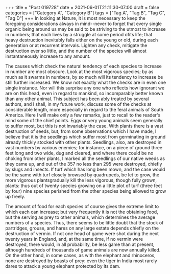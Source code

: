 +++
title = "Post 019728"
date = 2021-06-01T21:11:30-07:00
draft = false
categories = ["Category A", "Category B"]
tags = ["Tag A", "Tag B", "Tag C", "Tag D"]
+++
In looking at Nature, it is most necessary to keep the foregoing considerations always in mind--never to forget that every single organic being around us may be said to be striving to the utmost to increase in numbers; that each lives by a struggle at some period ofits life; that heavy destruction inevitably falls either on the young or old, during each generation or at recurrent intervals. Lighten any check, mitigate the destruction ever so little, and the number of the species will almost instantaneously increase to any amount.

The causes which check the natural tendency of each species to increase in number are most obscure. Look at the most vigorous species; by as much as it swarms in numbers, by so much will its tendency to increase be still further increased. We know not exactly what the checks are in even one single instance. Nor will this surprise any one who reflects how ignorant we are on this head, even in regard to mankind, so incomparably better known than any other animal. This subject has been ably treated by several authors, and I shall, in my future work, discuss some of the checks at considerable length, more especially in regard to the feral animals of South America. Here I will make only a few remarks, just to recall to the reader's mind some of the chief points. Eggs or very young animals seem generally to suffer most, but this is not invariably the case. With plants there is a vast destruction of seeds, but, from some observations which I have made, I believe that it is the seedlings which suffer most from germinating in ground already thickly stocked with other plants. Seedlings, also, are destroyed in vast numbers by various enemies; for instance, on a piece of ground three feet long and two wide, dug and cleared, and where there could be no choking from other plants, I marked all the seedlings of our native weeds as they came up, and out of the 357 no less than 295 were destroyed, chiefly by slugs and insects. If turf which has long been mown, and the case would be the same with turf closely browsed by quadrupeds, be let to grow, the more vigorous plantsgradually kill the less vigorous, though fully grown, plants: thus out of twenty species growing on a little plot of turf (three feet by four) nine species perished from the other species being allowed to grow up freely.

The amount of food for each species of course gives the extreme limit to which each can increase; but very frequently it is not the obtaining food, but the serving as prey to other animals, which determines the average numbers of a species. Thus, there seems to be little doubt that the stock of partridges, grouse, and hares on any large estate depends chiefly on the destruction of vermin. If not one head of game were shot during the next twenty years in England, and, at the same time, if no vermin were destroyed, there would, in all probability, be less game than at present, although hundreds of thousands of game animals are now annually killed. On the other hand, in some cases, as with the elephant and rhinoceros, none are destroyed by beasts of prey: even the tiger in India most rarely dares to attack a young elephant protected by its dam.
